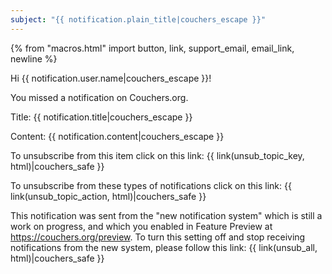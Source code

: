 ```yaml
---
subject: "{{ notification.plain_title|couchers_escape }}"
---
```


{% from "macros.html" import button, link, support_email, email_link, newline %}

Hi {{ notification.user.name|couchers_escape }}!

You missed a notification on Couchers.org.

Title: {{ notification.title|couchers_escape }}

Content: {{ notification.content|couchers_escape }}

To unsubscribe from this item click on this link: {{ link(unsub_topic_key, html)|couchers_safe }}

To unsubscribe from these types of notifications click on this link: {{ link(unsub_topic_action, html)|couchers_safe }}


This notification was sent from the "new notification system" which is still a work on progress, and which you enabled in Feature Preview at <https://couchers.org/preview>. To turn this setting off and stop receiving notifications from the new system, please follow this link: {{ link(unsub_all, html)|couchers_safe }}
